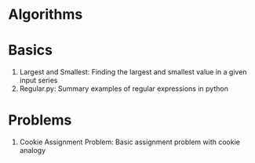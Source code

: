 # Algorithms



# Basics
1. Largest and Smallest: Finding the largest and smallest value in a given input series
2. Regular.py: Summary examples of regular expressions in python


# Problems
1. Cookie Assignment Problem: Basic assignment problem with cookie analogy

